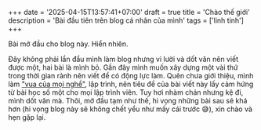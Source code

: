 +++
date = '2025-04-15T13:57:41+07:00'
draft = true
title = 'Chào thế giới'
description = 'Bài đầu tiên trên blog cá nhân của mình'
tags = ['linh tinh']
+++

Bài mở đầu cho blog này. Hiển nhiên.

Đây không phải lần đầu mình làm blog nhưng vì lười và dốt văn nên viết được một, hai bài là mình bỏ. Gần đây mình muốn xây dựng một vài thứ trong thời gian rảnh nên viết để có động lực làm. Quên chưa giới thiệu, mình làm ["vua của mọi nghề"](https://voz.vn/t/it-vua-cua-cac-nghe.252534/), lập trình, nên tiêu đề của bài viết này lấy cảm hứng từ bài học số một cho mọi lập trình viên. Tuy hơi nhàm chán nhưng kệ đi, mình dốt văn mà. Thôi, mở đầu tạm như thế, hi vọng những bài sau sẽ khá hơn (hi vọng blog này sẽ không chết yểu như mấy cái trước 😅), xin chào và hẹn gặp lại.
